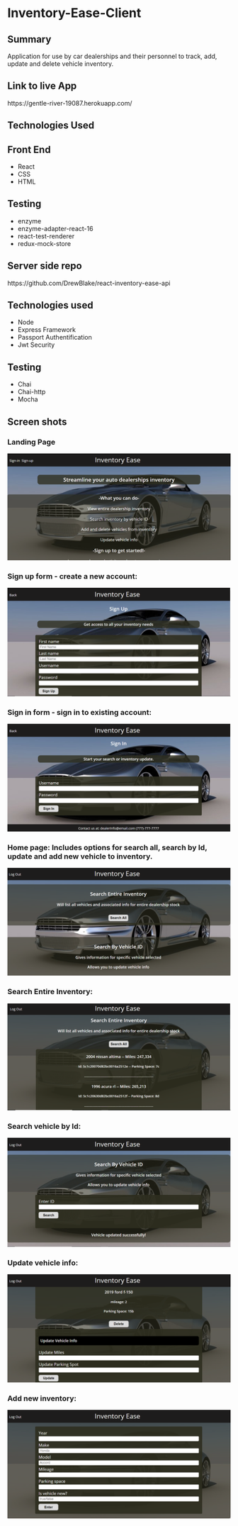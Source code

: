 <h1>Inventory-Ease-Client</h1>

<h2>Summary</h2>
Application for use by car dealerships and their personnel to track, add, update and delete vehicle inventory.

<h2>Link to live App</h2>
https://gentle-river-19087.herokuapp.com/

<h2>Technologies Used</h2>
<h2>Front End</h2>
<ul>
  <li>React</li>
  <li>CSS</li>
  <li>HTML</li>
</ul>
<h2>Testing</h2>
<ul>
  <li>enzyme</li>
  <li>enzyme-adapter-react-16</li>
  <li>react-test-renderer</li>
  <li>redux-mock-store</li>
</ul>

<h2>Server side repo</h2>
https://github.com/DrewBlake/react-inventory-ease-api
<h2>Technologies used</h2>
<ul>
  <li>Node</li>
  <li>Express Framework</li>
  <li>Passport Authentification</li>
  <li>Jwt Security</li>
</ul>
<h2>Testing</h2>
<ul>
  <li>Chai</li>
  <li>Chai-http</li>
  <li>Mocha</li>
</ul>

<h2>Screen shots</h2>
<h3>Landing Page</h3>
<img src="https://github.com/DrewBlake/react-inventory-ease-client/blob/master/screen_shots/landing-page.PNG" />

<h3>Sign up form - create a new account:</h3>
<img src="https://github.com/DrewBlake/react-inventory-ease-client/blob/master/screen_shots/Sign-Up-Page.PNG" />

<h3>Sign in form - sign in to existing account:</h3>
<img src="https://github.com/DrewBlake/react-inventory-ease-client/blob/master/screen_shots/Sign-In-Page.PNG" />

<h3>Home page: Includes options for search all, search by Id, update and
add new vehicle to inventory.</h3>
<img src="https://github.com/DrewBlake/react-inventory-ease-client/blob/master/screen_shots/Home-page.PNG" />

<h3>Search Entire Inventory:</h3>
<img src="https://github.com/DrewBlake/react-inventory-ease-client/blob/master/screen_shots/Search-All.PNG" />

<h3>Search vehicle by Id:</h3>
<img src="https://github.com/DrewBlake/react-inventory-ease-client/blob/master/screen_shots/Search-Id.PNG" />

<h3>Update vehicle info:</h3>
<img src="https://github.com/DrewBlake/react-inventory-ease-client/blob/master/screen_shots/Update.PNG" />

<h3>Add new inventory:</h3>
<img src="https://github.com/DrewBlake/react-inventory-ease-client/blob/master/screen_shots/Add-Inventory.PNG" />
